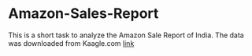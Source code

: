 # Amazon-Sales-Report
This is a short task to analyze the Amazon Sale Report of India. The data was downloaded from Kaagle.com [link](https://www.kaggle.com/datasets/thedevastator/unlock-profits-with-e-commerce-sales-data)
